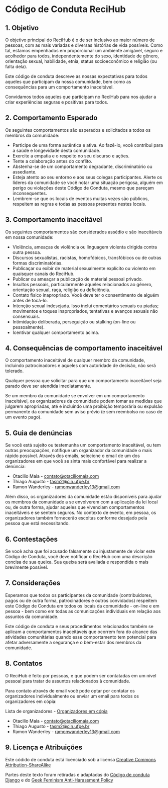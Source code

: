 # Código de Conduta ReciHub

## 1. Objetivo
O objetivo principal do ReciHub é o de ser inclusivo ao maior número de pessoas, com as mais variadas e diversas histórias de vida possíveis. Como tal, estamos empenhados em proporcionar um ambiente amigável, seguro e acolhedor para todos, independentemente do sexo, identidade de gênero, orientação sexual, habilidade, etnia, status socioeconômico e religião (ou falta dela).

Este código de conduta descreve as nossas expectativas para todos aqueles que participam da nossa comunidade, bem como as consequências para um comportamento inaceitável.

Convidamos todos aqueles que participam no ReciHub para nos ajudar a criar experiências seguras e positivas para todos.

## 2. Comportamento Esperado

Os seguintes comportamentos são esperados e solicitados a todos os membros da comunidade:

 - Participe de uma forma autêntica e ativa. Ao fazê-lo, você contribui para a saúde e longevidade desta comunidade.
 - Exercite a empatia e o respeito no seu discurso e ações.
 - Tente a colaboração antes do conflito.
 - Abstenha-se de um comportamento degradante, discriminatório ou assediante.
 - Esteja atento ao seu entorno e aos seus colegas participantes. Alerte os líderes da comunidade se você notar uma situação perigosa, alguém em perigo ou violações deste Código de Conduta, mesmo que pareçam inconsequentes.
 - Lembrem-se que os locais de eventos muitas vezes são públicos, respeitem as regras e todas as pessoas presentes nestes locais.

## 3. Comportamento inaceitável

Os seguintes comportamentos são considerados assédio e são inaceitáveis em nossa comunidade:

 - Violência, ameaças de violência ou linguagem violenta dirigida contra outra pessoa.
 - Discursos sexualistas, racistas, homofóbicos, transfóbicos ou de outras formas discriminatórias.
 - Publicaçar ou exibir de material sexualmente explícito ou violento em quaisquer canais do ReciHub.
 - Publicar ou ameaçar a publicação de material pessoal privado.
 - Insultos pessoais, particularmente aqueles relacionados ao gênero, orientação sexual, raça, religião ou deficiência.
 - Contato físico inapropriado. Você deve ter o consentimento de alguém antes de tocá-lo.
 - Intenção sexual indesejada. Isso inclui comentários sexuais ou piadas; movimentos e toques inapropriados, tentativas e avanços sexuais não consensuais.
 - Intimidação deliberada, perseguição ou stalking (on-line ou pessoalmente).
 - Icentivar qualquer comportamento acima.
 
 ## 4. Consequências de comportamento inaceitável
 
O comportamento inaceitável de qualquer membro da comunidade, incluindo patrocinadores e aqueles com autoridade de decisão, não será tolerado.

Qualquer pessoa que solicitar para que um comportamento inaceitável seja parado deve ser atendida imediatamente.

Se um membro da comunidade se envolver em um comportamento inaceitável, os organizadores da comunidade podem tomar as medidas que julgarem apropriadas, até e incluindo uma proibição temporária ou expulsão permanente da comunidade sem aviso prévio (e sem reembolso no caso de um evento pago).

## 5. Guia de denúncias

Se você está sujeito ou testemunha um comportamento inaceitável, ou tem outras preocupações, notifique um organizador da comunidade o mais rápido possível. Através dos emails, selecione o email de um dos organizadores em que você se sinta mais confortável para realizar a denúncia:

 - Otacilio Maia - [contato@otaciliomaia.com](mailto:contato@otaciliomaia.com)
 - Thiago Augusto - [tasm2@cin.ufpe.br](mailto:tasm2@cin.ufpe.br)
 - Ramon Wanderley - [ramonwanderley13@gmail.com](mailto:ramonwanderley13@gmail.com)
 
Além disso, os organizadores da comunidade estão disponíveis para ajudar os membros da comunidade a se envolverem com a aplicação da lei local ou, de outra forma, ajudar aqueles que vivenciam comportamentos inaceitáveis e se sentem seguros. No contexto de evento, em pessoa, os organizadores também fornecerão escoltas conforme desejado pela pessoa que está necessitando.

## 6. Contestações

Se você acha que foi acusado falsamente ou injustamente de violar este Código de Conduta, você deve notificar o ReciHub com uma descrição concisa de sua queixa. Sua queixa será avaliada e respondida o mais brevimente possível.

## 7. Considerações

Esperamos que todos os participantes da comunidade (contribuidores, pagos ou de outra forma, patrocinadores e outros convidados) respeitem este Código de Conduta em todos os locais da comunidade - on-line e em pessoa - bem como em todas as comunicações individuais em relação aos assuntos da comunidade.

Este código de conduta e seus procedimentos relacionados também se aplicam a comportamentos inaceitáveis que ocorrem fora do alcance das atividades comunitárias quando esse comportamento tem potencial para afetar adversamente a segurança e o bem-estar dos membros da comunidade.

## 8. Contatos

O ReciHub é feito por pessoas, e que podem ser contatadas em um nível pessoal para tratar de assuntos relacionados à comunidade.

Para contato através de email você pode optar por contatar os organizadores individualmente ou enviar um email para todos os organizadores em cópia:

Lista de organizadores - [Organizadores em cópia](mailto:contato@otaciliomaia.com,tasm2@cin.ufpe.br)
 - Otacilio Maia - [contato@otaciliomaia.com](mailto:contato@otaciliomaia.com)
 - Thiago Augusto - [tasm2@cin.ufpe.br](mailto:tasm2@cin.ufpe.br)
 - Ramon Wanderley - [ramonwanderley13@gmail.com](mailto:ramonwanderley13@gmail.com)

## 9. Licença e Atribuições

Este códido de conduta está licenciado sob a licensa [Creative Commons Attribution-ShareAlike](https://creativecommons.org/licenses/by-sa/3.0/)

Partes deste texto foram retiradas e adaptadas do [Código de conduta Django](https://www.djangoproject.com/conduct/) e do [Geek Feminism Anti-Harassment Policy](http://geekfeminism.wikia.com/wiki/Conference_anti-harassment/Policy)
